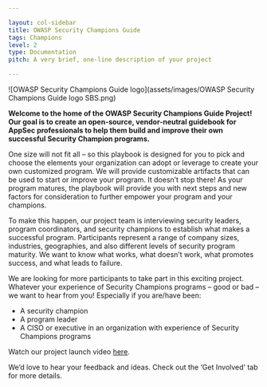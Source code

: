 ```yaml
---

layout: col-sidebar
title: OWASP Security Champions Guide
tags: Champions
level: 2
type: Documentation
pitch: A very brief, one-line description of your project

---
```


![OWASP Security Champions Guide logo](assets/images/OWASP Security Champions Guide logo SBS.png)

**Welcome to the home of the OWASP Security Champions Guide Project! Our goal is to create an open-source, vendor-neutral guidebook for AppSec professionals to help them build and improve their own successful Security Champion programs.**

One size will not fit all – so this playbook is designed for you to pick and choose the elements your organization can adopt or leverage to create your own customized program. We will provide customizable artifacts that can be used to start or improve your program. It doesn’t stop there! As your program matures, the playbook will provide you with next steps and new factors for consideration to further empower your program and your champions.

To make this happen, our project team is interviewing security leaders, program coordinators, and security champions to establish what makes a successful program. Participants represent a range of company sizes, industries, geographies, and also different levels of security program maturity. We want to know what works, what doesn’t work, what promotes success, and what leads to failure.

We are looking for more participants to take part in this exciting project. Whatever your experience of Security Champions programs – good or bad – we want to hear from you! Especially if you are/have been:

- A security champion
- A program leader
- A CISO or executive in an organization with experience of Security Champions programs

Watch our project launch video [here](https://www.youtube.com/watch?v=18Zgq9qB1NA).

We’d love to hear your feedback and ideas. Check out the ‘Get Involved’ tab for more details.